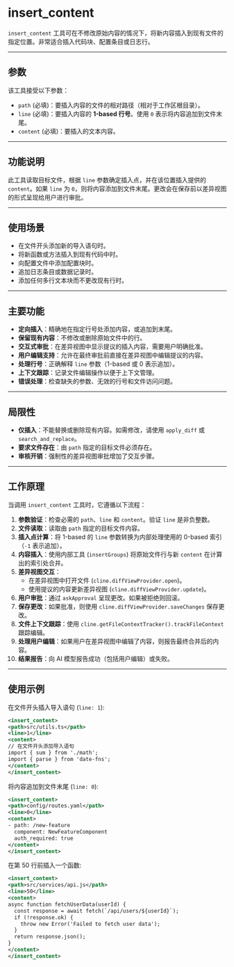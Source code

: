 # insert_content

`insert_content` 工具可在不修改原始内容的情况下，将新内容插入到现有文件的指定位置。非常适合插入代码块、配置条目或日志行。

---

## 参数

该工具接受以下参数：

- `path` (必填)：要插入内容的文件的相对路径（相对于工作区根目录）。
- `line` (必填)：要插入内容的 **1-based 行号**。使用 `0` 表示将内容追加到文件末尾。
- `content` (必填)：要插入的文本内容。

---

## 功能说明

此工具读取目标文件，根据 `line` 参数确定插入点，并在该位置插入提供的 `content`。如果 `line` 为 `0`，则将内容添加到文件末尾。更改会在保存前以差异视图的形式呈现给用户进行审批。

---

## 使用场景

- 在文件开头添加新的导入语句时。
- 将新函数或方法插入到现有代码中时。
- 向配置文件中添加配置块时。
- 追加日志条目或数据记录时。
- 添加任何多行文本块而不更改现有行时。

---

## 主要功能

- **定向插入**：精确地在指定行号处添加内容，或追加到末尾。
- **保留现有内容**：不修改或删除原始文件中的行。
- **交互式审批**：在差异视图中显示提议的插入内容，需要用户明确批准。
- **用户编辑支持**：允许在最终审批前直接在差异视图中编辑提议的内容。
- **处理行号**：正确解释 `line` 参数（1-based 或 0 表示追加）。
- **上下文跟踪**：记录文件编辑操作以便于上下文管理。
- **错误处理**：检查缺失的参数、无效的行号和文件访问问题。

---

## 局限性

- **仅插入**：不能替换或删除现有内容。如需修改，请使用 `apply_diff` 或 `search_and_replace`。
- **要求文件存在**：由 `path` 指定的目标文件必须存在。
- **审核开销**：强制性的差异视图审批增加了交互步骤。

---

## 工作原理

当调用 `insert_content` 工具时，它遵循以下流程：

1.  **参数验证**：检查必需的 `path`、`line` 和 `content`。验证 `line` 是非负整数。
2.  **文件读取**：读取由 `path` 指定的目标文件内容。
3.  **插入点计算**：将 1-based 的 `line` 参数转换为内部处理使用的 0-based 索引（`-1` 表示追加）。
4.  **内容插入**：使用内部工具 (`insertGroups`) 将原始文件行与新 `content` 在计算出的索引处合并。
5.  **差异视图交互**：
    *   在差异视图中打开文件 (`cline.diffViewProvider.open`)。
    *   使用提议的内容更新差异视图 (`cline.diffViewProvider.update`)。
6.  **用户审批**：通过 `askApproval` 呈现更改。如果被拒绝则回滚。
7.  **保存更改**：如果批准，则使用 `cline.diffViewProvider.saveChanges` 保存更改。
8.  **文件上下文跟踪**：使用 `cline.getFileContextTracker().trackFileContext` 跟踪编辑。
9.  **处理用户编辑**：如果用户在差异视图中编辑了内容，则报告最终合并后的内容。
10. **结果报告**：向 AI 模型报告成功（包括用户编辑）或失败。

---

## 使用示例

在文件开头插入导入语句 (`line: 1`):

```xml
<insert_content>
<path>src/utils.ts</path>
<line>1</line>
<content>
// 在文件开头添加导入语句
import { sum } from './math';
import { parse } from 'date-fns';
</content>
</insert_content>
```

将内容追加到文件末尾 (`line: 0`):

```xml
<insert_content>
<path>config/routes.yaml</path>
<line>0</line>
<content>
- path: /new-feature
  component: NewFeatureComponent
  auth_required: true
</content>
</insert_content>
```

在第 50 行前插入一个函数:

```xml
<insert_content>
<path>src/services/api.js</path>
<line>50</line>
<content>
async function fetchUserData(userId) {
  const response = await fetch(`/api/users/${userId}`);
  if (!response.ok) {
    throw new Error('Failed to fetch user data');
  }
  return response.json();
}
</content>
</insert_content>